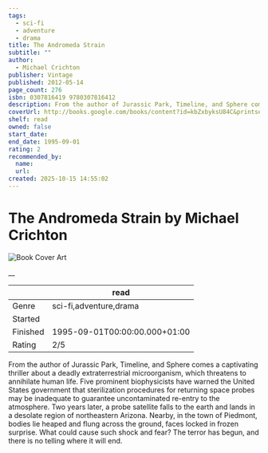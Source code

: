 ```yaml
---
tags:
  - sci-fi
  - adventure
  - drama
title: The Andromeda Strain
subtitle: ""
author:
  - Michael Crichton
publisher: Vintage
published: 2012-05-14
page_count: 276
isbn: 0307816419 9780307816412
description: From the author of Jurassic Park, Timeline, and Sphere comes a captivating thriller about a deadly extraterrestrial microorganism, which threatens to annihilate human life. Five prominent biophysicists have warned the United States government that sterilization procedures for returning space probes may be inadequate to guarantee uncontaminated re-entry to the atmosphere. Two years later, a probe satellite falls to the earth and lands in a desolate region of northeastern Arizona. Nearby, in the town of Piedmont, bodies lie heaped and flung across the ground, faces locked in frozen surprise. What could cause such shock and fear? The terror has begun, and there is no telling where it will end.
coverUrl: http://books.google.com/books/content?id=kbZxbyksU84C&printsec=frontcover&img=1&zoom=1&source=gbs_api
shelf: read
owned: false
start_date:
end_date: 1995-09-01
rating: 2
recommended_by:
  name:
  url:
created: 2025-10-15 14:55:02
---
```


# The Andromeda Strain by Michael Crichton

![Book Cover Art](http://books.google.com/books/content?id=kbZxbyksU84C&printsec=frontcover&img=1&zoom=1&source=gbs_api)

__

| &nbsp; | read | 
| --- | --- |
| Genre | sci-fi,adventure,drama |
| Started |  |
| Finished | 1995-09-01T00:00:00.000+01:00 |
| Rating | 2/5 |

From the author of Jurassic Park, Timeline, and Sphere comes a captivating thriller about a deadly extraterrestrial microorganism, which threatens to annihilate human life. Five prominent biophysicists have warned the United States government that sterilization procedures for returning space probes may be inadequate to guarantee uncontaminated re-entry to the atmosphere. Two years later, a probe satellite falls to the earth and lands in a desolate region of northeastern Arizona. Nearby, in the town of Piedmont, bodies lie heaped and flung across the ground, faces locked in frozen surprise. What could cause such shock and fear? The terror has begun, and there is no telling where it will end.